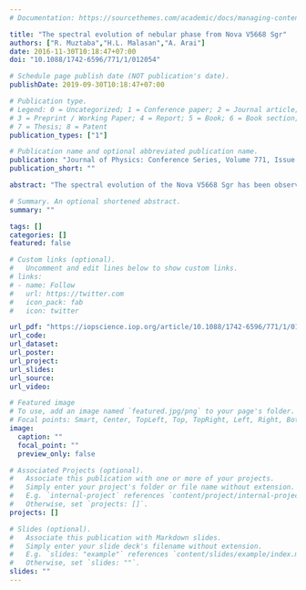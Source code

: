 ```yaml
---
# Documentation: https://sourcethemes.com/academic/docs/managing-content/

title: "The spectral evolution of nebular phase from Nova V5668 Sgr"
authors: ["R. Muztaba","H.L. Malasan","A. Arai"]
date: 2016-11-30T10:18:47+07:00
doi: "10.1088/1742-6596/771/1/012054"

# Schedule page publish date (NOT publication's date).
publishDate: 2019-09-30T10:18:47+07:00

# Publication type.
# Legend: 0 = Uncategorized; 1 = Conference paper; 2 = Journal article;
# 3 = Preprint / Working Paper; 4 = Report; 5 = Book; 6 = Book section;
# 7 = Thesis; 8 = Patent
publication_types: ["1"]

# Publication name and optional abbreviated publication name.
publication: "Journal of Physics: Conference Series, Volume 771, Issue 1, article id. 012054 (2016)"
publication_short: ""

abstract: "The spectral evolution of the Nova V5668 Sgr has been observed on 12 June, 23 June, and 15 August 2015 using NEO-R1000 spectrograph attached to the C-11 telescope at Bosscha Observatory, Lembang, Indonesia. The observed spectra indicate that the nova has been entering the nebular phase. The spectra during this phase showed strong forbidden lines of [O I] $\\lambda$6300, 6364, [O II] $\\lambda$7320, and [O III] $\\lambda$5007, [N II] $\\lambda$5755. The spectra also showed emission line of Fe II $\\lambda$4924, 5169, 5317, 6149. We classify Nova V5668 Sgr into the Fe II type. We present and discuss the variation of nebular abundance N(X)/N(H) of the Nova V5668 Sgr in the light of its evolutionary stages."

# Summary. An optional shortened abstract.
summary: ""

tags: []
categories: []
featured: false

# Custom links (optional).
#   Uncomment and edit lines below to show custom links.
# links:
# - name: Follow
#   url: https://twitter.com
#   icon_pack: fab
#   icon: twitter

url_pdf: "https://iopscience.iop.org/article/10.1088/1742-6596/771/1/012054/pdf"
url_code:
url_dataset:
url_poster:
url_project:
url_slides:
url_source:
url_video:

# Featured image
# To use, add an image named `featured.jpg/png` to your page's folder. 
# Focal points: Smart, Center, TopLeft, Top, TopRight, Left, Right, BottomLeft, Bottom, BottomRight.
image:
  caption: ""
  focal_point: ""
  preview_only: false

# Associated Projects (optional).
#   Associate this publication with one or more of your projects.
#   Simply enter your project's folder or file name without extension.
#   E.g. `internal-project` references `content/project/internal-project/index.md`.
#   Otherwise, set `projects: []`.
projects: []

# Slides (optional).
#   Associate this publication with Markdown slides.
#   Simply enter your slide deck's filename without extension.
#   E.g. `slides: "example"` references `content/slides/example/index.md`.
#   Otherwise, set `slides: ""`.
slides: ""
---
```

